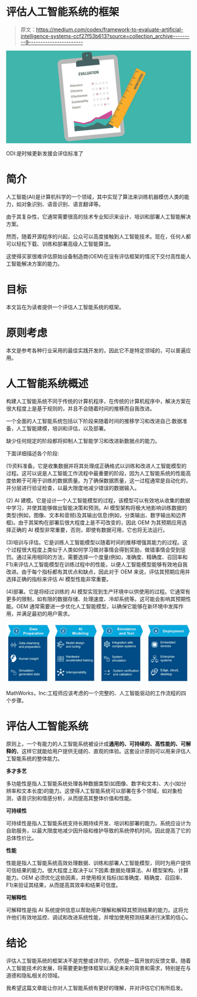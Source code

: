 # 评估人工智能系统的框架

> 原文：<https://medium.com/codex/framework-to-evaluate-artificial-intelligence-systems-ccf27f53b613?source=collection_archive---------9----------------------->

![](img/f423dbb82973367e258a6c00c0b6da79.png)

ODI:是时候更新发援会评估标准了

# **简介**

人工智能(AI)是计算机科学的一个领域，其中实现了算法来训练机器模仿人类的能力，如对象识别、语音识别、语言翻译等。

由于其复杂性，它通常需要很高的技术专业知识来设计、培训和部署人工智能解决方案。

然而，随着开源程序的兴起，公众可以高度接触到人工智能技术。现在，任何人都可以轻松下载、训练和部署高级人工智能算法。

这使得买家很难评估原始设备制造商(OEM)在没有评估框架的情况下交付高性能人工智能解决方案的能力。

# 目标

本文旨在为读者提供一个评估人工智能系统的框架。

# 原则考虑

本文是参考各种行业采用的最佳实践开发的，因此它不是特定领域的，可以普遍应用。

# 人工智能系统概述

构建人工智能系统不同于传统的计算机程序，在传统的计算机程序中，解决方案在很大程度上是基于规则的，并且不会随着时间的推移而自我改进。

一个全面的人工智能系统包括以下阶段来随着时间的推移学习和改进自己:数据准备，人工智能建模，培训和评估，以及部署。

缺少任何规定的阶段都将抑制人工智能学习和改进新数据点的能力。

下面详细描述各个阶段:

(1)资料准备。它是收集数据并将其处理成正确格式以训练和改进人工智能模型的过程。这可以说是人工智能工作流程中最重要的阶段，因为人工智能系统的性能高度依赖于可用于训练的数据质量。为了确保数据质量，这一过程通常是自动化的，并分层进行验证检查，以最大限度地减少错误的数据输入。

(2) AI 建模。它是设计一个人工智能模型的过程，该模型可以有效地从收集的数据中学习，并使其能够做出智能决策和预测。AI 模型架构将极大地影响训练数据的类型(例如，图像、文本和音频)及其输出信息(例如，分类输出、数字输出和边界框)。由于其架构在部署后很大程度上是不可改变的，因此 OEM 为其预期应用选择正确的 AI 模型非常重要，否则，即使有数据可用，它也将无法运行。

(3)培训与评估。它是训练人工智能模型以随着时间的推移增强其能力的过程。这个过程很大程度上类似于人类如何学习做对事情会得到奖励，做错事情会受到惩罚。通过采用相同的方法，需要选择一个度量(例如，准确度、精确度、召回率和 F1)来评估人工智能模型在训练过程中的性能，以便人工智能模型能够有效地自我改进。由于每个指标都有其优点和缺点，因此对于 OEM 来说，评估其预期应用并选择正确的指标来评估 AI 模型性能非常重要。

(4)部署。它是将经过训练的 AI 模型实现到生产环境中以供使用的过程。它通常有更多的限制，如有限的数据存储、处理速度、冷却系统等。这可能会影响其预期性能。OEM 通常需要进一步优化人工智能模型，以确保它能够在新环境中发挥作用，并满足最初的用户需求。

![](img/33c23ba185511a02ad0d821d5b5d6ab7.png)

MathWorks，Inc:工程师应该考虑的一个完整的、人工智能驱动的工作流程的四个步骤。

# 评估人工智能系统

原则上，一个有能力的人工智能系统被设计成**通用的、可持续的、高性能的、可解释的**，这样它就能给用户提供无缝的、直观的体验。这套设计原则可以用来评估人工智能系统的整体能力。

**多才多艺**

多功能性是指人工智能系统处理各种数据类型(如图像、数字和文本)、大小(如分辨率和文本长度)的能力。这使得人工智能系统可以部署在多个领域，如对象检测，语音识别和情感分析，从而提高其整体价值和性能。

**可持续性**

可持续性是指人工智能系统支持长期持续开发、培训和部署的能力。系统应设计为自助服务，以最大限度地减少因升级和维护导致的系统停机时间。因此提高了它的总体性价比。

**性能**

性能是指人工智能系统高效处理数据、训练和部署人工智能模型，同时为用户提供可信结果的能力。很大程度上取决于以下因素:数据处理算法、AI 模型架构、计算能力。OEM 必须优化这些因素，并使用相关指标(如准确度、精确度、召回率、F1)来验证其结果，从而提高其效率和结果可信度。

**可解释性**

可解释性是指 AI 系统提供信息以帮助用户理解和解释其预测结果的能力。这将允许他们有效地监控、调试和改进系统性能，并增加使用预测结果进行决策的信心。

# 结论

评估人工智能系统的框架决不是完整或详尽的，仍然是一篇开放的反馈文章。随着人工智能技术的发展，将需要更新整体框架以满足未来的背景和需求，特别是在与道德和隐私相关的领域。

我希望这篇文章能让你对人工智能系统有更好的理解，并对评估它们有所启发。